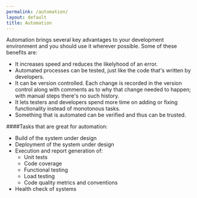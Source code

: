 ```yaml
---
permalink: /automation/
layout: default
title: Automation
---
```

<a name="automation"></a>
Automation brings several key advantages to your development environment and you should use it wherever possible.
Some of these benefits are: 

* It increases speed and reduces the likelyhood of an error.
* Automated processes can be tested, just like the code that's written by developers.
* It can be version controlled. Each change is recorded in the version control along with comments as to why that change needed to happen; with manual steps there's no such history.
* It lets testers and developers spend more time on adding or fixing functionality instead of monotonous tasks.
* Something that is automated can be verified and thus can be trusted.

####Tasks that are great for automation:

* Build of the system under design
* Deployment of the system under design
* Execution and report generation of:
    * Unit tests
    * Code coverage
    * Functional testing
    * Load testing
    * Code quality metrics and conventions
* Health check of systems
